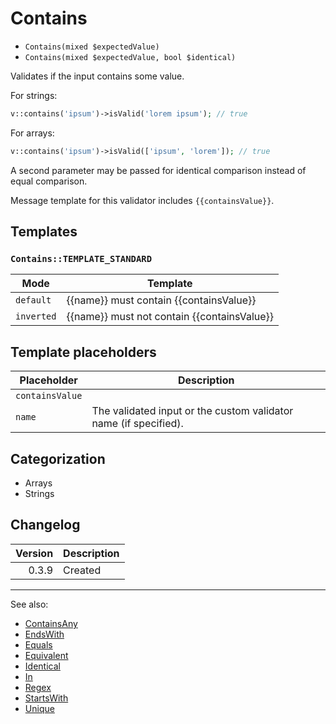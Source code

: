 # Contains

- `Contains(mixed $expectedValue)`
- `Contains(mixed $expectedValue, bool $identical)`

Validates if the input contains some value.

For strings:

```php
v::contains('ipsum')->isValid('lorem ipsum'); // true
```

For arrays:

```php
v::contains('ipsum')->isValid(['ipsum', 'lorem']); // true
```

A second parameter may be passed for identical comparison instead
of equal comparison.

Message template for this validator includes `{{containsValue}}`.

## Templates

### `Contains::TEMPLATE_STANDARD`

| Mode       | Template                                    |
|------------|---------------------------------------------|
| `default`  | {{name}} must contain {{containsValue}}     |
| `inverted` | {{name}} must not contain {{containsValue}} |

## Template placeholders

| Placeholder     | Description                                                      |
|-----------------|------------------------------------------------------------------|
| `containsValue` |                                                                  |
| `name`          | The validated input or the custom validator name (if specified). |

## Categorization

- Arrays
- Strings

## Changelog

| Version | Description |
|--------:|-------------|
|   0.3.9 | Created     |

***
See also:

- [ContainsAny](ContainsAny.md)
- [EndsWith](EndsWith.md)
- [Equals](Equals.md)
- [Equivalent](Equivalent.md)
- [Identical](Identical.md)
- [In](In.md)
- [Regex](Regex.md)
- [StartsWith](StartsWith.md)
- [Unique](Unique.md)

